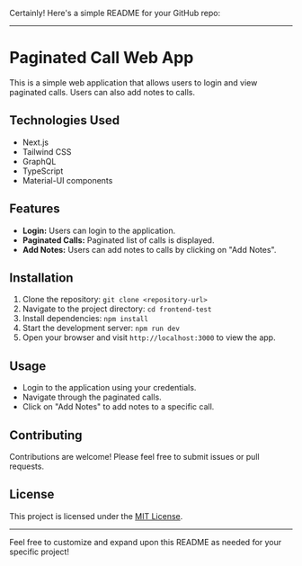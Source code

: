 Certainly! Here's a simple README for your GitHub repo:

---

# Paginated Call Web App

This is a simple web application that allows users to login and view paginated calls. Users can also add notes to calls.

## Technologies Used
- Next.js
- Tailwind CSS
- GraphQL
- TypeScript
- Material-UI components

## Features
- **Login:** Users can login to the application.
- **Paginated Calls:** Paginated list of calls is displayed.
- **Add Notes:** Users can add notes to calls by clicking on "Add Notes".

## Installation
1. Clone the repository: `git clone <repository-url>`
2. Navigate to the project directory: `cd frontend-test`
3. Install dependencies: `npm install`
4. Start the development server: `npm run dev`
5. Open your browser and visit `http://localhost:3000` to view the app.

## Usage
- Login to the application using your credentials.
- Navigate through the paginated calls.
- Click on "Add Notes" to add notes to a specific call.

## Contributing
Contributions are welcome! Please feel free to submit issues or pull requests.

## License
This project is licensed under the [MIT License](LICENSE).

---

Feel free to customize and expand upon this README as needed for your specific project!